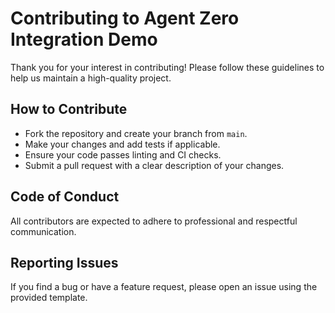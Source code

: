 # Contributing to Agent Zero Integration Demo

Thank you for your interest in contributing! Please follow these guidelines to help us maintain a high-quality project.

## How to Contribute
- Fork the repository and create your branch from `main`.
- Make your changes and add tests if applicable.
- Ensure your code passes linting and CI checks.
- Submit a pull request with a clear description of your changes.

## Code of Conduct
All contributors are expected to adhere to professional and respectful communication.

## Reporting Issues
If you find a bug or have a feature request, please open an issue using the provided template.
